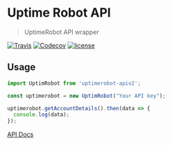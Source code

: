 # Uptime Robot API

> UptimeRobot API wrapper

[![Travis](https://img.shields.io/travis/giuem/uptimerobot-api.svg?style=flat-square)](https://travis-ci.org/giuem/uptimerobot-api)
[![Codecov](https://img.shields.io/codecov/c/github/giuem/uptimerobot-api.svg?style=flat-square)](https://codecov.io/gh/giuem/uptimerobot-api)
[![license](https://img.shields.io/github/license/giuem/uptimerobot-api.svg?style=flat-square)](https://github.com/giuem/uptimerobot-api/blob/master/LICENSE)


## Usage

``` javascript
import UptimRobot from 'uptimerobot-apiv2';

const uptimerobot = new UptimRobot("Your API key");

uptimerobot.getAccountDetails().then(data => {
  console.log(data);
});
```

[API Docs](https://uptimerobot.com/api)

